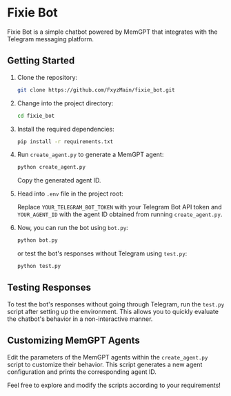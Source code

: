 # Fixie Bot

Fixie Bot is a simple chatbot powered by MemGPT that integrates with the Telegram messaging platform.

## Getting Started

1. Clone the repository:

    ```bash
    git clone https://github.com/FxyzMain/fixie_bot.git
    ```

2. Change into the project directory:

    ```bash
    cd fixie_bot
    ```

3. Install the required dependencies:

    ```bash
    pip install -r requirements.txt
    ```

4. Run `create_agent.py` to generate a MemGPT agent:

    ```bash
    python create_agent.py
    ```

   Copy the generated agent ID.

5. Head into `.env` file in the project root:

   Replace `YOUR_TELEGRAM_BOT_TOKEN` with your Telegram Bot API token and `YOUR_AGENT_ID` with the agent ID obtained from running `create_agent.py`.

6. Now, you can run the bot using `bot.py`:

    ```bash
    python bot.py
    ```

   or test the bot's responses without Telegram using `test.py`:

    ```bash
    python test.py
    ```

## Testing Responses

To test the bot's responses without going through Telegram, run the `test.py` script after setting up the environment. This allows you to quickly evaluate the chatbot's behavior in a non-interactive manner.

## Customizing MemGPT Agents

Edit the parameters of the MemGPT agents within the `create_agent.py` script to customize their behavior. This script generates a new agent configuration and prints the corresponding agent ID.

Feel free to explore and modify the scripts according to your requirements!
